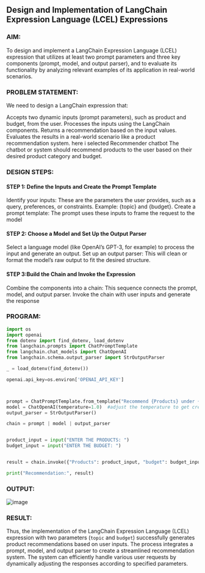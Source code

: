 ## Design and Implementation of LangChain Expression Language (LCEL) Expressions

### AIM:
To design and implement a LangChain Expression Language (LCEL) expression that utilizes at least two prompt parameters and three key components (prompt, model, and output parser), and to evaluate its functionality by analyzing relevant examples of its application in real-world scenarios.

### PROBLEM STATEMENT:
We need to design a LangChain expression that:

Accepts two dynamic inputs (prompt parameters), such as product and budget, from the user.
Processes the inputs using the LangChain components.
Returns a recommendation based on the input values.
Evaluates the results in a real-world scenario like a product recommendation system.
here i selected Recommender chatbot 
The chatbot or system should recommend products to the user based on their desired product category and budget.

### DESIGN STEPS:
#### STEP 1: Define the Inputs and Create the Prompt Template
Identify your inputs: These are the parameters the user provides, such as a query, preferences, or constraints.
Example: {topic} and {budget}.
Create a prompt template: The prompt uses these inputs to frame the request to the model
#### STEP 2: Choose a Model and Set Up the Output Parser
Select a language model (like OpenAI’s GPT-3, for example) to process the input and generate an output.
Set up an output parser: This will clean or format the model’s raw output to fit the desired structure.

#### STEP 3:Build the Chain and Invoke the Expression
Combine the components into a chain: This sequence connects the prompt, model, and output parser.
Invoke the chain with user inputs and generate the response

### PROGRAM:
```python
import os
import openai
from dotenv import find_dotenv, load_dotenv
from langchain.prompts import ChatPromptTemplate
from langchain.chat_models import ChatOpenAI
from langchain.schema.output_parser import StrOutputParser

_ = load_dotenv(find_dotenv())

openai.api_key=os.environ['OPENAI_API_KEY']



prompt = ChatPromptTemplate.from_template("Recommend {Products} under {budget} .")
model = ChatOpenAI(temperature=1.0)  #adjust the temperature to get creeative response
output_parser = StrOutputParser()

chain = prompt | model | output_parser


product_input = input("ENTER THE PRODUCTS: ")
budget_input = input("ENTER THE BUDGET: ")


result = chain.invoke({"Products": product_input, "budget": budget_input})

print("Recommendation:", result)
```

### OUTPUT:
![image](https://github.com/user-attachments/assets/03076807-3748-4f13-9f44-d4a8770acf00)


### RESULT:
Thus, the implementation of the LangChain Expression Language (LCEL) expression with two parameters (`topic` and `budget`) successfully generates product recommendations based on user inputs. The process integrates a prompt, model, and output parser to create a streamlined recommendation system. The system can efficiently handle various user requests by dynamically adjusting the responses according to specified parameters.
